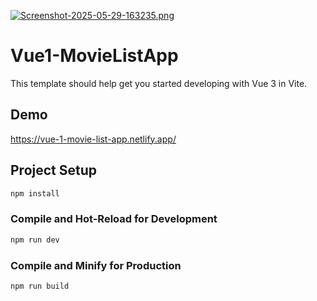 [![Screenshot-2025-05-29-163235.png](https://i.postimg.cc/XYH92XmZ/Screenshot-2025-05-29-163235.png)](https://postimg.cc/RWt3hCM9)

# Vue1-MovieListApp

This template should help get you started developing with Vue 3 in Vite.

## Demo

https://vue-1-movie-list-app.netlify.app/


## Project Setup

```sh
npm install
```

### Compile and Hot-Reload for Development

```sh
npm run dev
```

### Compile and Minify for Production

```sh
npm run build
```
